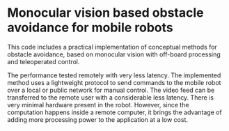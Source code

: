 # Monocular vision based obstacle avoidance for mobile robots

This code includes a practical implementation of conceptual methods for obstacle avoidance, based on monocular vision with off-board processing and teleoperated control.

The performance tested remotely with very less latency. The implemented method uses a lightweight protocol to send commands to the mobile robot over a local or public network for manual control. The video feed can be transferred to the remote user with a considerable less latency. There is very minimal hardware present in the robot. However, since the computation happens inside a remote computer, it brings the advantage of adding more processing power to the application at a low cost.
